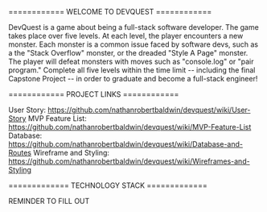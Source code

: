 ============ WELCOME TO DEVQUEST ============

DevQuest is a game about being a full-stack software developer. The game takes place over five levels. At each level, the player encounters a new monster. Each monster is a common issue faced by software devs, such as a the "Stack Overflow" monster, or the dreaded "Style A Page" monster. The player will defeat monsters with moves such as "console.log" or "pair program." Complete all five levels within the time limit -- including the final Capstone Project -- in order to graduate and become a full-stack engineer!

============ PROJECT LINKS ============

User Story: https://github.com/nathanrobertbaldwin/devquest/wiki/User-Story
MVP Feature List: https://github.com/nathanrobertbaldwin/devquest/wiki/MVP-Feature-List
Database: https://github.com/nathanrobertbaldwin/devquest/wiki/Database-and-Routes
Wireframe and Styling: https://github.com/nathanrobertbaldwin/devquest/wiki/Wireframes-and-Styling

============= TECHNOLOGY STACK =============

REMINDER TO FILL OUT

